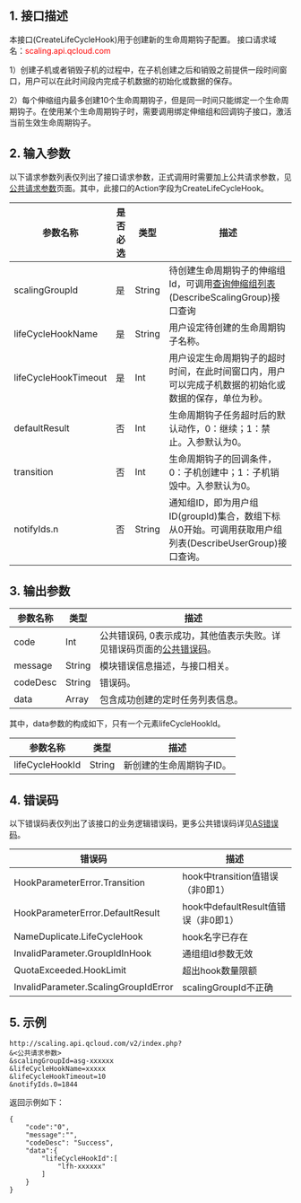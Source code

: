 ## 1. 接口描述
本接口(CreateLifeCycleHook)用于创建新的生命周期钩子配置。
接口请求域名：<font style="color:red">scaling.api.qcloud.com</font>

1）创建子机或者销毁子机的过程中，在子机创建之后和销毁之前提供一段时间窗口，用户可以在此时间段内完成子机数据的初始化或数据的保存。

2）每个伸缩组内最多创建10个生命周期钩子，但是同一时间只能绑定一个生命周期钩子。在使用某个生命周期钩子时，需要调用绑定伸缩组和回调钩子接口，激活当前生效生命周期钩子。

## 2. 输入参数
以下请求参数列表仅列出了接口请求参数，正式调用时需要加上公共请求参数，见<a href="/doc/api/372/4153" title="公共请求参数">公共请求参数</a>页面。其中，此接口的Action字段为CreateLifeCycleHook。

| 参数名称 | 是否必选  | 类型 | 描述 | 
|---------|---------|---------|---------|
| scalingGroupId | 是 | String | 待创建生命周期钩子的伸缩组Id，可调用<a href="/doc/api/372/查询伸缩组列表" title="查询伸缩组列表">查询伸缩组列表</a>(DescribeScalingGroup)接口查询|
| lifeCycleHookName | 是 | String | 用户设定待创建的生命周期钩子名称。| 
| lifeCycleHookTimeout | 是 | Int | 用户设定生命周期钩子的超时时间，在此时间窗口内，用户可以完成子机数据的初始化或数据的保存，单位为秒。| 
| defaultResult | 否 | Int | 生命周期钩子任务超时后的默认动作，0：继续；1：禁止。入参默认为0。 | 
| transition | 否 | Int |生命周期钩子的回调条件，0：子机创建中；1：子机销毁中。入参默认为0。 | 
| notifyIds.n | 否 | String |通知组ID，即为用户组ID(groupId)集合，数组下标从0开始。可调用获取用户组列表(DescribeUserGroup)接口查询。| 



## 3. 输出参数
| 参数名称 | 类型 | 描述 |
|---------|---------|---------|
| code | Int | 公共错误码, 0表示成功，其他值表示失败。详见错误码页面的<a href="/doc/api/372/%E9%94%99%E8%AF%AF%E7%A0%81#1.E3.80.81.E5.85.AC.E5.85.B1.E9.94.99.E8.AF.AF.E7.A0.81" title="公共错误码">公共错误码</a>。|
| message | String | 模块错误信息描述，与接口相关。|
| codeDesc | String | 错误码。|
| data | Array | 包含成功创建的定时任务列表信息。|

其中，data参数的构成如下，只有一个元素lifeCycleHookId。

| 参数名称 | 类型 | 描述 |
|---------|---------|---------|
|lifeCycleHookId| String | 新创建的生命周期钩子ID。 |

## 4. 错误码
以下错误码表仅列出了该接口的业务逻辑错误码，更多公共错误码详见[AS错误码](/doc/api/372/4173)。

|错误码|描述|
|---|---|
|HookParameterError.Transition|hook中transition值错误（非0即1）|
|HookParameterError.DefaultResult|hook中defaultResult值错误（非0即1）|
|NameDuplicate.LifeCycleHook|hook名字已存在|
|InvalidParameter.GroupIdInHook|通组组Id参数无效|
|QuotaExceeded.HookLimit|超出hook数量限额|
|InvalidParameter.ScalingGroupIdError|scalingGroupId不正确|

## 5. 示例

```
http://scaling.api.qcloud.com/v2/index.php?
&<公共请求参数>
&scalingGroupId=asg-xxxxxx
&lifeCycleHookName=xxxxx
&lifeCycleHookTimeout=10
&notifyIds.0=1844
```
返回示例如下：
```
{
    "code":"0",
    "message":"",
    "codeDesc": "Success",
    "data":{
        "lifeCycleHookId":[
            "lfh-xxxxxx"
        ]
    }
}
```

